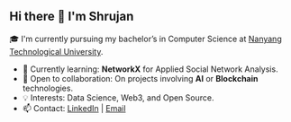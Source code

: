## Hi there 👋 I'm Shrujan

🎓 I'm currently pursuing my bachelor’s in Computer Science at [Nanyang Technological University](https://www.ntu.edu.sg/).

- 🌱 Currently learning: **NetworkX** for Applied Social Network Analysis.
- 🤝 Open to collaboration: On projects involving **AI** or **Blockchain** technologies.
- 💡 Interests: Data Science, Web3, and Open Source.
- 📫 Contact: [LinkedIn](https://www.linkedin.com/in/shrujan-beesetty-64a83a328/) | [Email](mailto:shrujan.beesetty@gmail.com)

